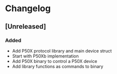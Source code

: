 # Changelog

## [Unreleased]

### Added
- Add P50X protocol library and main device struct
- Start with P50Xb implementation
- Add P50X binary to control a P50X device
- Add library functions as commands to binary
